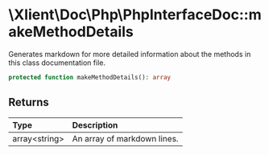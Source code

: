 # \\Xlient\\Doc\\Php\\PhpInterfaceDoc::makeMethodDetails

Generates markdown for more detailed information about the methods in this class documentation file.

```php
protected function makeMethodDetails(): array
```

## Returns

| Type | Description |
| :--- | :--- |
| array\<string\> | An array of markdown lines. |
